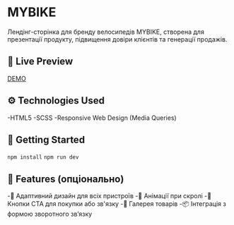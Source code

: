# MYBIKE
Лендінг-сторінка для бренду велосипедів MYBIKE, створена для презентації продукту, підвищення довіри клієнтів та генерації продажів.

## 🔗 Live Preview
[DEMO](https://kostivkostiv.github.io/My-Bike-Landing/) 

## ⚙️ Technologies Used

-HTML5
-SCSS
-Responsive Web Design (Media Queries)

## 🚀 Getting Started
`npm install`
`npm run dev`

## 📌 Features (опціонально)
-📱 Адаптивний дизайн для всіх пристроїв
-🎥 Анімації при скролі
-🛒 Кнопки CTA для покупки або зв'язку
-📸 Галерея товарів
-📦 Інтеграція з формою зворотного зв’язку
